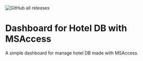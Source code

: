 <img alt="GitHub all releases" src="https://img.shields.io/github/downloads/giuseppericcio/Dashboard_HotelDB/total">

# Dashboard for Hotel DB with MSAccess

A simple dashboard for manage hotel DB made with MSAccess.
